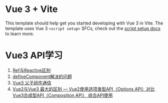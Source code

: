 <!--
 * @Author: TerryMin
 * @Date: 2021-12-11 15:17:15
 * @LastEditors: TerryMin
 * @LastEditTime: 2022-07-14 15:07:07
 * @Description: file not
-->
# Vue 3 + Vite

This template should help get you started developing with Vue 3 in Vite. The template uses Vue 3 `<script setup>` SFCs, check out the [script setup docs](https://v3.vuejs.org/api/sfc-script-setup.html#sfc-script-setup) to learn more.

# Vue3 API学习
1. [Ref与Reactive区别](https://juejin.cn/post/6976611660161089543)
2. [defineComponent解决的问题](https://blog.csdn.net/qq_36157085/article/details/109498473)
3. [Vue3 父子组件通信](https://www.cnblogs.com/nangezi/p/16175091.html)
4. [Vue2与Vue3 最大的区别 — Vue2使用选项类型API（Options API）对比Vue3合成型API（Composition API） 组合API使用](https://juejin.cn/post/6976830388580646942)


